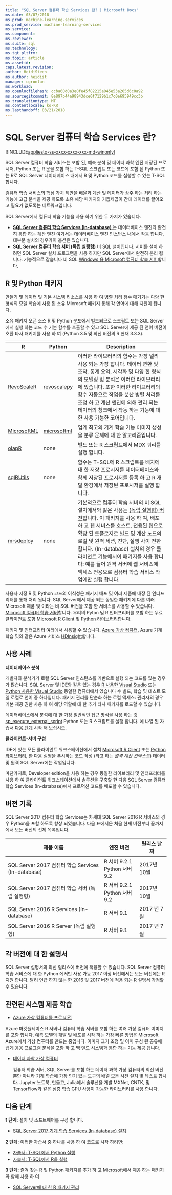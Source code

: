```yaml
---
title: "SQL Server 컴퓨터 학습 Services 란? | Microsoft Docs"
ms.date: 03/07/2018
ms.prod: machine-learning-services
ms.prod_service: machine-learning-services
ms.service: 
ms.component: 
ms.reviewer: 
ms.suite: sql
ms.technology: 
ms.tgt_pltfrm: 
ms.topic: article
ms.assetid: 
caps.latest.revision: 
author: HeidiSteen
ms.author: heidist
manager: cgronlun
ms.workload: 
ms.openlocfilehash: ccba60d0a3e0fe45f82215a045e53a265d6c0a92
ms.sourcegitcommit: 8e897b44a98943dce0f7129b1c7c0e695949cc3b
ms.translationtype: MT
ms.contentlocale: ko-KR
ms.lasthandoff: 03/21/2018
---
```

# <a name="what-is-sql-server-machine-learning-services"></a>SQL Server 컴퓨터 학습 Services 란?
[!INCLUDE[appliesto-ss-xxxx-xxxx-xxx-md-winonly](../includes/appliesto-ss-xxxx-xxxx-xxx-md-winonly.md)]

SQL Server 컴퓨터 학습 서비스는 포함 된, 예측 분석 및 데이터 과학 엔진 저장된 프로시저, Python 또는 R 문을 포함 하는 T-SQL 스크립트 또는 코드에 포함 된 Python 또는 R로 SQL Server 데이터베이스 내에서 R 및 Python 코드를 실행할 수 있는 T-SQL 합니다. 

컴퓨터 학습 서비스의 핵심 가치 제안을 배율과 계산 및 데이터가 상주 하는 처리 하는 기능에 고급 분석을 제공 하도록 소유 해당 패키지의 거듭제곱이 간에 데이터를 끌어오고 필요가 없도록는 네트워크입니다.

SQL Server에서 컴퓨터 학습 기능을 사용 하기 위한 두 가지가 있습니다. 

+ [**SQL Server 컴퓨터 학습 Services (In-database)** ](r/sql-server-r-services.md) 는 데이터베이스 엔진와 완전히 통합 하는 계산 엔진 여기서는 데이터베이스 엔진 인스턴스 내에서 작동 합니다. 대부분 설치의 경우가이 옵션은 있습니다.
+ [**SQL Server 컴퓨터 학습 서버 (독립 실행형)** ](r/r-server-standalone.md) 비 SQL 설치입니다. 서버를 설치 하려면 SQL Server 설치 프로그램을 사용 하지만 SQL Server에서 완전히 분리 됩니다. 기능적으로 같습니다 비 SQL [Windows 용 Microsoft 컴퓨터 학습 서버](https://docs.microsoft.com/machine-learning-server/install/machine-learning-server-windows-install)합니다.

## <a name="r-and-python-packages"></a>R 및 Python 패키지

만들기 및 데이터 및 기본 시스템 리소스를 사용 하 여 병렬 처리 점수 매기기는 다양 한 형식의 모델 학습에 사용 된 소유 Microsoft 패키지 통해 각 언어에 대해 지원이 됩니다.

소유 패키지 오픈 소스 R 및 Python 분포에서 빌드되므로 스크립트 또는 SQL Server에서 실행 하는 코드 수 기본 함수를 호출할 수 있고 SQL Server에 제공 된 언어 버전이 호환 타사 패키지를 사용 하 여 (Python 3.5 및 최신 버전의 R 현재 3.3.3).

| R  | Python | Description |
|-----------|----------------|-------------|
| [RevoScaleR](r/revoscaler-overview.md) | [revoscalepy](python/what-is-revoscalepy.md)   | 이러한 라이브러리의 함수는 가장 널리 사용 되는 가장 합니다. 데이터 변환 및 조작, 통계 요약, 시각화 및 다양 한 형식의 모델링 및 분석은 이러한 라이브러리에 있습니다. 또한 이러한 라이브러리의 함수 자동으로 작업을 분산 병렬 처리를 조정 하 고 계산 엔진에 의해 관리 되는 데이터의 청크에서 작동 하는 기능에 대 한 사용 가능한 코어입니다. |
| [MicrosoftML](using-the-microsoftml-package.md) | [microsoftml](https://docs.microsoft.com/machine-learning-server/python-reference/microsoftml/microsoftml-package) | 업계 최고의 기계 학습 기능 이미지 생성을 분류 문제에 대 한 알고리즘입니다. |
| [olapR](r/how-to-create-mdx-queries-using-olapr.md) | none | 빌드 또는 R 스크립트에서 MDX 쿼리를 실행 합니다.
| [sqlRUtils](r/generating-an-r-stored-procedure-for-r-code-using-the-sqlrutils-package.md) | none | 함수는 T-SQL에 R 스크립트를 배치에 대 한 저장 프로시저를 데이터베이스와 함께 저장된 프로시저를 등록 하 고 R 개발 환경에서 저장된 프로시저를 실행 합니다.
| [mrsdeploy](operationalization-with-mrsdeploy.md) | none | 기본적으로 컴퓨터 학습 서버의 비 SQL 설치에서와 같은 사용는 [(독립 실행형) 버전](r/r-server-standalone.md)합니다. 이 패키지를 사용 하 여, 배포 하 고 웹 서비스를 호스트, 전용된 웹으로 확장 된 토폴로지로 빌드 및 계산 노드의 로컬 및 원격 세션, 진단, 실행 사이 전환 합니다. (In-database) 설치의 경우 클라이언트 기능에서이 패키지를 사용 합니다: 예를 들어 원격 서버에 웹 서비스에 액세스 전용으로 컴퓨터 학습 서비스 작업에만 실행 합니다. |

사용자 지정 R 및 Python 코드의 이식성은 패키지 배포 및 여러 제품에 내장 된 인터프리터를 통해 처리 됩니다. SQL Server에서 제공 되는 동일한 패키지에 다른 여러 Microsoft 제품 및 이라는 비 SQL 버전을 포함 한 서비스를 사용할 수 있습니다. [Microsoft 컴퓨터 학습 서버](https://docs.microsoft.com/machine-learning-server/)합니다. 우리의 Pyton 및 R 인터프리터를 포함 하는 무료 클라이언트 포함 [Microsoft R Client](https://docs.microsoft.com/machine-learning-server/r-client/what-is-microsoft-r-client) 및 [Python 라이브러리](https://docs.microsoft.com/machine-learning-server/install/python-libraries-interpreter)합니다.

패키지 및 인터프리터 여러에서 사용할 수 있습니다. [Azure 가상 컴퓨터](https://docs.microsoft.com/machine-learning-server/install/machine-learning-server-azure-vm-on-linux), Azure 기계 학습 및와 같은 Azure 서비스 [HDInsight](https://docs.microsoft.com/machine-learning-server/install/machine-learning-server-on-azure-hdinsight)합니다. 


## <a name="use-cases"></a>사용 사례

**데이터베이스 분석**

개발자와 분석가가 로컬 SQL Server 인스턴스를 기반으로 실행 되는 코드를 있는 경우가 많습니다. SQL Server 및 IDE와 같은 있는 경우 [R 사용한 Visual Studio](https://docs.microsoft.com/visualstudio/rtvs/) 또는 [Python 사용한 Visual Studio](https://docs.microsoft.com/visualstudio/python/installing-python-support-in-visual-studio) 동일한 컴퓨터에서 있습니다 수 빌드, 학습 및 테스트 모델 로컬로 언어 중 하나입니다. 패키지 관리를 단순화 하는 로컬 액세스: 관리자의 경우 기본 제공 권한 사용 하 여 해당 역할에 대 한 추가 타사 패키지를 로드할 수 있습니다.

데이터베이스에서 분석에 대 한 가장 일반적인 접근 방식을 사용 하는 것 [sp_execute_external_script](../relational-databases/system-stored-procedures/sp-execute-external-script-transact-sql.md) Python 또는 R 스크립트를 실행 합니다. 에 나열 된 자습서 [다음 단계](#next-steps) 시작 해 보십시오.

**클라이언트-서버 구성**

IDE에 있는 모든 클라이언트 워크스테이션에서 설치 [Microsoft R Client](https://docs.microsoft.com/machine-learning-server/r-client/what-is-microsoft-r-client) 또는 [Python 라이브러리](https://docs.microsoft.com/machine-learning-server/install/python-libraries-interpreter), 한 다음 실행을 푸시하는 코드 작성 (라고 하는 *원격 계산 컨텍스트*) 데이터 및 원격 SQL Server에는 작업입니다. 

마찬가지로, Developer edition을 사용 하는 경우 동일한 라이브러리 및 인터프리터를 사용 하 여 클라이언트 워크스테이션에서 솔루션을 구축할 한 다음 SQL Server 컴퓨터 학습 Services (In-database)에서 프로덕션 코드를 배포할 수 있습니다. 

## <a name="version-history"></a>버전 기록

SQL Server 2017 컴퓨터 학습 Services는 차세대 SQL Server 2016 R 서비스의 경우 Python을 포함 하도록 향상 되었습니다. 다음 표에서은 처음 현재 버전부터 끝까지에서 모든 버전의 전체 목록입니다. 

| 제품 이름 | 엔진 버전 | 릴리스 날짜 |
|--------------|---------|--------------|
| SQL Server 2017 컴퓨터 학습 Services (In-database) | R 서버 9.2.1 <br/> Python 서버 9.2 | 2017년 10월 |
| SQL Server 2017 컴퓨터 학습 서버 (독립 실행형) | R 서버 9.2.1 <br/> Python 서버 9.2 | 2017년 10월 |
| SQL Server 2016 R Services (In-database) | R 서버 9.1  | 2017 년 7 월  |
| SQL Server 2016 R Server (독립 실행형)  |  R 서버 9.1 | 2017 년 7 월 |



## <a name="documentation-for-each-version"></a>각 버전에 대 한 설명서

SQL Server 설명서의 최신 릴리스에 버전에 적용할 수 있습니다. SQL Server 컴퓨터 학습 서비스에 대 한 Python 에서만 사용 가능 2017 이상 버전에서는 모든 버전에는 R 지원 합니다. 달리 언급 하지 않는 한 2016 및 2017 버전에 적용 되는 R 설명서 가정할 수 있습니다.


## <a name="related-machine-learning-products"></a>관련된 시스템 제품 학습

 +  [Azure 가상 컴퓨터를 프로 비전](r/provision-the-r-server-only-sql-server-2016-enterprise-vm-on-azure.md)
  
  Azure 마켓플레이스 R 서버나 컴퓨터 학습 서버를 포함 하는 여러 가상 컴퓨터 이미지를 포함 합니다. 예측 모델의 개발 및 배포를 시작 하는 가장 빠른 방법은 Microsoft Azure에서 가상 컴퓨터를 만드는 중입니다. 이미지 크기 조정 및 이미 구성 된 공유에 쉽게 응용 프로그램 분석을 포함 하 고 백 엔드 시스템과 통합 하는 기능 제공 됩니다.

+ [데이터 과학 가상 컴퓨터](https://azure.microsoft.com/services/virtual-machines/data-science-virtual-machines/)

  컴퓨터 학습 서버, SQL Server를 포함 하는 데이터 과학 가상 컴퓨터의 최신 버전 뿐만 아니라 기계 학습에 가장 인기 있는 도구의 배열 모든 사전 설치 및 테스트 합니다. Jupyter 노트북, 만들고, Julia에서 솔루션을 개발 MXNet, CNTK, 및 TensorFlow과 같은 심층 학습 GPU 사용이 가능한 라이브러리를 사용 합니다.

<a name="next-steps"></a>

## <a name="next-steps"></a>다음 단계

**1 단계:** 설치 및 소프트웨어를 구성 합니다. 

+ [SQL Server 2017 기계 학습 Services (In-database) 설치](install/sql-machine-learning-services-windows-install.md)

**2 단계:** 이러한 자습서 중 하나를 사용 하 여 코드로 시작 하려면:

+ [자습서: T-SQL에서 Python 실행](tutorials/run-python-using-t-sql.md)
+ [자습서: T-SQL에서 R을 실행](tutorials/rtsql-using-r-code-in-transact-sql-quickstart.md)

**3 단계:** 즐겨 찾는 R 및 Python 패키지를 추가 하 고 Microsoft에서 제공 하는 패키지와 함께 사용 하 여

+ [SQL Server에 대 한 R 패키지 관리](r/r-package-management-for-sql-server-r-services.md)